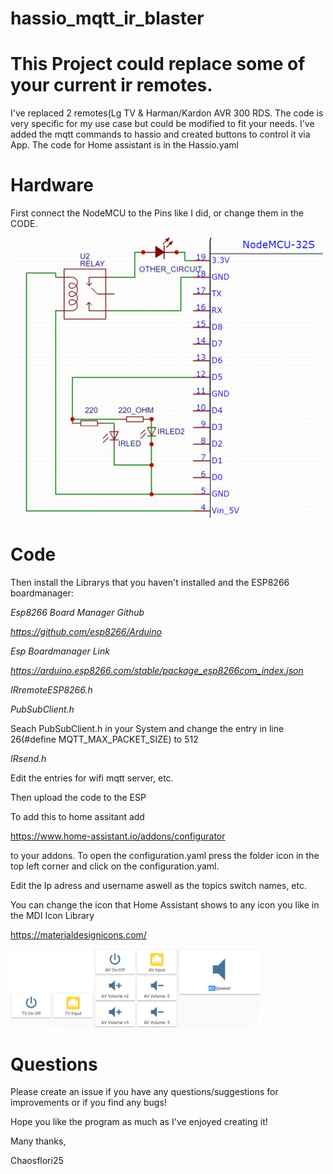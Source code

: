 # hassio_mqtt_ir_blaster
# This Project could replace some of your current ir remotes.
I've replaced 2 remotes(Lg TV & Harman/Kardon AVR 300 RDS.
The code is very specific for my use case but could be modified to fit your needs.
I've added the mqtt commands to hassio and created buttons to control it via App. The code for Home assistant is in the Hassio.yaml
# Hardware
First connect the NodeMCU to the Pins like I did, or change them in the CODE.

<img src="https://github.com/Chaosflori25/hassio_mqtt_ir_blaster/blob/master/SC1.jpg" alt="Bord Manager" width=500> 

# Code
Then install the Librarys that you haven't installed and the ESP8266 boardmanager:

*Esp8266 Board Manager Github*

*https://github.com/esp8266/Arduino*

*Esp Boardmanager Link*

*https://arduino.esp8266.com/stable/package_esp8266com_index.json*

*IRremoteESP8266.h*

*PubSubClient.h*

Seach PubSubClient.h in your System and change the entry in line 26(#define MQTT_MAX_PACKET_SIZE) to 512

*IRsend.h*

Edit the entries for wifi mqtt server, etc.

Then upload the code to the ESP

To add this to home assitant add

https://www.home-assistant.io/addons/configurator

to your addons. To open the configuration.yaml press the folder icon in the top left corner and click on the configuration.yaml.

Edit the Ip adress and username aswell as the topics switch names, etc.

You can change the icon that Home Assistant shows to any icon you like in the MDI Icon Library

https://materialdesignicons.com/

<img src="https://github.com/Chaosflori25/hassio_mqtt_ir_blaster/blob/master/SC2.jpg" alt="Bord Manager" width=400>

# Questions
Please create an issue if you have any questions/suggestions for improvements or if you find any bugs!

Hope you like the program as much as I've enjoyed creating it!

Many thanks,

Chaosflori25


